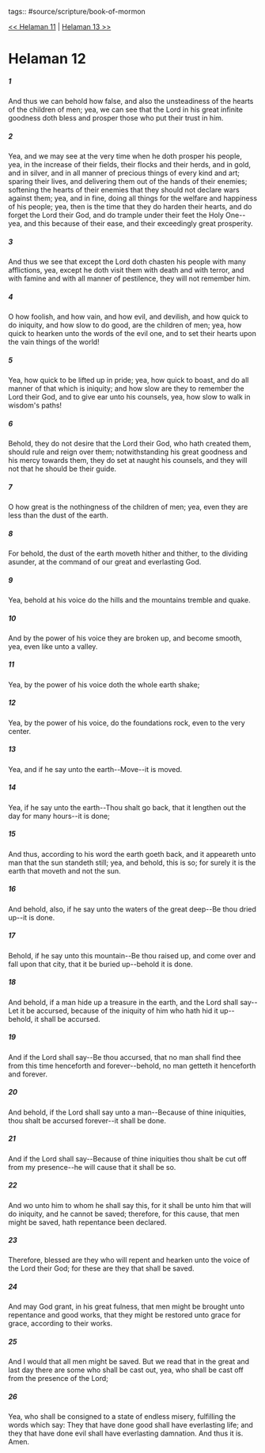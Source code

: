 tags:: #source/scripture/book-of-mormon

[<< Helaman 11](/book-of-mormon/10_Helaman/Helaman_11.md) | [Helaman 13 >>](/book-of-mormon/10_Helaman/Helaman_13.md)

# Helaman 12

##### 1

And thus we can behold how false, and also the unsteadiness of the hearts of the children of men; yea, we can see that the Lord in his great infinite goodness doth bless and prosper those who put their trust in him.

##### 2

Yea, and we may see at the very time when he doth prosper his people, yea, in the increase of their fields, their flocks and their herds, and in gold, and in silver, and in all manner of precious things of every kind and art; sparing their lives, and delivering them out of the hands of their enemies; softening the hearts of their enemies that they should not declare wars against them; yea, and in fine, doing all things for the welfare and happiness of his people; yea, then is the time that they do harden their hearts, and do forget the Lord their God, and do trample under their feet the Holy One--yea, and this because of their ease, and their exceedingly great prosperity.

##### 3

And thus we see that except the Lord doth chasten his people with many afflictions, yea, except he doth visit them with death and with terror, and with famine and with all manner of pestilence, they will not remember him.

##### 4

O how foolish, and how vain, and how evil, and devilish, and how quick to do iniquity, and how slow to do good, are the children of men; yea, how quick to hearken unto the words of the evil one, and to set their hearts upon the vain things of the world!

##### 5

Yea, how quick to be lifted up in pride; yea, how quick to boast, and do all manner of that which is iniquity; and how slow are they to remember the Lord their God, and to give ear unto his counsels, yea, how slow to walk in wisdom's paths!

##### 6

Behold, they do not desire that the Lord their God, who hath created them, should rule and reign over them; notwithstanding his great goodness and his mercy towards them, they do set at naught his counsels, and they will not that he should be their guide.

##### 7

O how great is the nothingness of the children of men; yea, even they are less than the dust of the earth.

##### 8

For behold, the dust of the earth moveth hither and thither, to the dividing asunder, at the command of our great and everlasting God.

##### 9

Yea, behold at his voice do the hills and the mountains tremble and quake.

##### 10

And by the power of his voice they are broken up, and become smooth, yea, even like unto a valley.

##### 11

Yea, by the power of his voice doth the whole earth shake;

##### 12

Yea, by the power of his voice, do the foundations rock, even to the very center.

##### 13

Yea, and if he say unto the earth--Move--it is moved.

##### 14

Yea, if he say unto the earth--Thou shalt go back, that it lengthen out the day for many hours--it is done;

##### 15

And thus, according to his word the earth goeth back, and it appeareth unto man that the sun standeth still; yea, and behold, this is so; for surely it is the earth that moveth and not the sun.

##### 16

And behold, also, if he say unto the waters of the great deep--Be thou dried up--it is done.

##### 17

Behold, if he say unto this mountain--Be thou raised up, and come over and fall upon that city, that it be buried up--behold it is done.

##### 18

And behold, if a man hide up a treasure in the earth, and the Lord shall say--Let it be accursed, because of the iniquity of him who hath hid it up--behold, it shall be accursed.

##### 19

And if the Lord shall say--Be thou accursed, that no man shall find thee from this time henceforth and forever--behold, no man getteth it henceforth and forever.

##### 20

And behold, if the Lord shall say unto a man--Because of thine iniquities, thou shalt be accursed forever--it shall be done.

##### 21

And if the Lord shall say--Because of thine iniquities thou shalt be cut off from my presence--he will cause that it shall be so.

##### 22

And wo unto him to whom he shall say this, for it shall be unto him that will do iniquity, and he cannot be saved; therefore, for this cause, that men might be saved, hath repentance been declared.

##### 23

Therefore, blessed are they who will repent and hearken unto the voice of the Lord their God; for these are they that shall be saved.

##### 24

And may God grant, in his great fulness, that men might be brought unto repentance and good works, that they might be restored unto grace for grace, according to their works.

##### 25

And I would that all men might be saved. But we read that in the great and last day there are some who shall be cast out, yea, who shall be cast off from the presence of the Lord;

##### 26

Yea, who shall be consigned to a state of endless misery, fulfilling the words which say: They that have done good shall have everlasting life; and they that have done evil shall have everlasting damnation. And thus it is. Amen.
